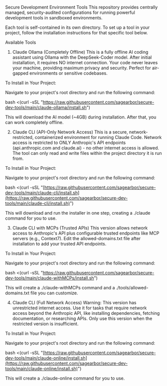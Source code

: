 Secure Development Environment Tools
This repository provides centrally managed, security-audited configurations for running powerful development tools in sandboxed environments.

Each tool is self-contained in its own directory. To set up a tool in your project, follow the installation instructions for that specific tool below.

Available Tools
1. Claude Ollama (Completely Offline)
This is a fully offline AI coding assistant using Ollama with the DeepSeek-Coder model. After initial installation, it requires NO internet connection. Your code never leaves your machine, providing maximum privacy and security. Perfect for air-gapped environments or sensitive codebases.

To Install in Your Project:

Navigate to your project's root directory and run the following command:

bash <(curl -sSL "https://raw.githubusercontent.com/sagearbor/secure-dev-tools/main/claude-ollama/install.sh")

This will download the AI model (~4GB) during installation. After that, you can work completely offline.

2. Claude CLI (API-Only Network Access)
This is a secure, network-restricted, containerized environment for running Claude Code. Network access is restricted to ONLY Anthropic's API endpoints (api.anthropic.com and claude.ai) - no other internet access is allowed. The tool can only read and write files within the project directory it is run from.

To Install in Your Project:

Navigate to your project's root directory and run the following command:

bash <(curl -sSL "[https://raw.githubusercontent.com/sagearbor/secure-dev-tools/main/claude-cli/install.sh](https://raw.githubusercontent.com/sagearbor/secure-dev-tools/main/claude-cli/install.sh)")

This will download and run the installer in one step, creating a ./claude command for you to use.  

3. Claude CLI with MCPs (Trusted APIs)
This version allows network access to Anthropic's API plus configurable trusted endpoints like MCP servers (e.g., Context7). Edit the allowed-domains.txt file after installation to add your trusted API endpoints.

To Install in Your Project:

Navigate to your project's root directory and run the following command:

bash <(curl -sSL "https://raw.githubusercontent.com/sagearbor/secure-dev-tools/main/claude-withMCPs/install.sh")

This will create a ./claude-withMCPs command and a ./tools/allowed-domains.txt file you can customize.

4. Claude CLI (Full Network Access)
Warning: This version has unrestricted internet access. Use it for tasks that require network access beyond the Anthropic API, like installing dependencies, fetching documentation, or researching APIs. Only use this version when the restricted version is insufficient.

To Install in Your Project:

Navigate to your project's root directory and run the following command:

bash <(curl -sSL "[https://raw.githubusercontent.com/sagearbor/secure-dev-tools/main/claude-online/install.sh](https://raw.githubusercontent.com/sagearbor/secure-dev-tools/main/claude-online/install.sh)")

This will create a ./claude-online command for you to use.
